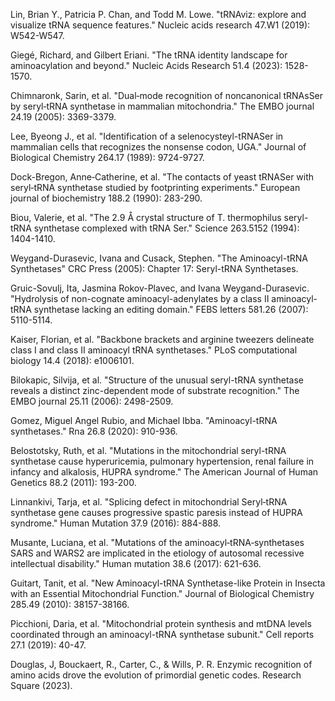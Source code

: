 Lin, Brian Y., Patricia P. Chan, and Todd M. Lowe. "tRNAviz: explore and visualize tRNA sequence features." Nucleic acids research 47.W1 (2019): W542-W547.

Giegé, Richard, and Gilbert Eriani. "The tRNA identity landscape for aminoacylation and beyond." Nucleic Acids Research 51.4 (2023): 1528-1570.


Chimnaronk, Sarin, et al. "Dual‐mode recognition of noncanonical tRNAsSer by seryl‐tRNA synthetase in mammalian mitochondria." The EMBO journal 24.19 (2005): 3369-3379.



Lee, Byeong J., et al. "Identification of a selenocysteyl-tRNASer in mammalian cells that recognizes the nonsense codon, UGA." Journal of Biological Chemistry 264.17 (1989): 9724-9727.



Dock-Bregon, Anne‐Catherine, et al. "The contacts of yeast tRNASer with seryl‐tRNA synthetase studied by footprinting experiments." European journal of biochemistry 188.2 (1990): 283-290.



Biou, Valerie, et al. "The 2.9 Å crystal structure of T. thermophilus seryl-tRNA synthetase complexed with tRNA Ser." Science 263.5152 (1994): 1404-1410.



Weygand-Durasevic, Ivana and Cusack, Stephen. "The Aminoacyl-tRNA Synthetases" CRC Press (2005): Chapter 17: Seryl-tRNA Synthetases.



Gruic-Sovulj, Ita, Jasmina Rokov-Plavec, and Ivana Weygand-Durasevic. "Hydrolysis of non-cognate aminoacyl-adenylates by a class II aminoacyl-tRNA synthetase lacking an editing domain." FEBS letters 581.26 (2007): 5110-5114.




Kaiser, Florian, et al. "Backbone brackets and arginine tweezers delineate class I and class II aminoacyl tRNA synthetases." PLoS computational biology 14.4 (2018): e1006101.



Bilokapic, Silvija, et al. "Structure of the unusual seryl-tRNA synthetase reveals a distinct zinc-dependent mode of substrate recognition." The EMBO journal 25.11 (2006): 2498-2509.




Gomez, Miguel Angel Rubio, and Michael Ibba. "Aminoacyl-tRNA synthetases." Rna 26.8 (2020): 910-936.

Belostotsky, Ruth, et al. "Mutations in the mitochondrial seryl-tRNA synthetase cause hyperuricemia, pulmonary hypertension, renal failure in infancy and alkalosis, HUPRA syndrome." The American Journal of Human Genetics 88.2 (2011): 193-200.

Linnankivi, Tarja, et al. "Splicing defect in mitochondrial Seryl‐tRNA synthetase gene causes progressive spastic paresis instead of HUPRA syndrome." Human Mutation 37.9 (2016): 884-888.

Musante, Luciana, et al. "Mutations of the aminoacyl‐tRNA‐synthetases SARS and WARS2 are implicated in the etiology of autosomal recessive intellectual disability." Human mutation 38.6 (2017): 621-636.



Guitart, Tanit, et al. "New Aminoacyl-tRNA Synthetase-like Protein in Insecta with an Essential Mitochondrial Function." Journal of Biological Chemistry 285.49 (2010): 38157-38166.




Picchioni, Daria, et al. "Mitochondrial protein synthesis and mtDNA levels coordinated through an aminoacyl-tRNA synthetase subunit." Cell reports 27.1 (2019): 40-47.



Douglas, J, Bouckaert, R., Carter, C., & Wills, P. R. Enzymic recognition of amino acids drove the evolution of primordial genetic codes. Research Square (2023).
